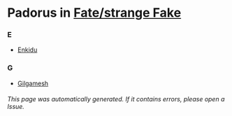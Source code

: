 # Padorus in [Fate/strange Fake](https://myanimelist.net/manga/83923/Fate_strange_Fake)

### E
* [Enkidu](https://github.com/shadow578/Project-Padoru/blob/master/table-of-contents/characters/Enkidu.md)

### G
* [Gilgamesh](https://github.com/shadow578/Project-Padoru/blob/master/table-of-contents/characters/Gilgamesh.md)

###### This page was automatically generated. If it contains errors, please open a Issue.
